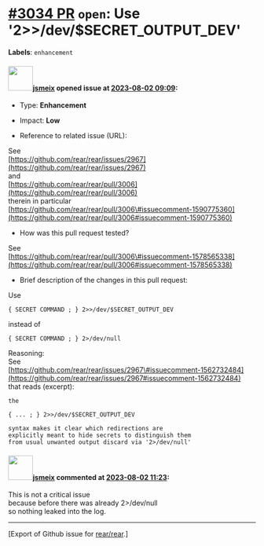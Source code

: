 [\#3034 PR](https://github.com/rear/rear/pull/3034) `open`: Use '2&gt;&gt;/dev/$SECRET\_OUTPUT\_DEV'
====================================================================================================

**Labels**: `enhancement`

#### <img src="https://avatars.githubusercontent.com/u/1788608?u=925fc54e2ce01551392622446ece427f51e2f0ce&v=4" width="50">[jsmeix](https://github.com/jsmeix) opened issue at [2023-08-02 09:09](https://github.com/rear/rear/pull/3034):

-   Type: **Enhancement**

-   Impact: **Low**

-   Reference to related issue (URL):

See  
[https://github.com/rear/rear/issues/2967](https://github.com/rear/rear/issues/2967)  
and  
[https://github.com/rear/rear/pull/3006](https://github.com/rear/rear/pull/3006)  
therein in particular  
[https://github.com/rear/rear/pull/3006\#issuecomment-1590775360](https://github.com/rear/rear/pull/3006#issuecomment-1590775360)

-   How was this pull request tested?

See  
[https://github.com/rear/rear/pull/3006\#issuecomment-1578565338](https://github.com/rear/rear/pull/3006#issuecomment-1578565338)

-   Brief description of the changes in this pull request:

Use

    { SECRET COMMAND ; } 2>>/dev/$SECRET_OUTPUT_DEV

instead of

    { SECRET COMMAND ; } 2>/dev/null

Reasoning:  
See  
[https://github.com/rear/rear/issues/2967\#issuecomment-1562732484](https://github.com/rear/rear/issues/2967#issuecomment-1562732484)  
that reads (excerpt):

    the

    { ... ; } 2>>/dev/$SECRET_OUTPUT_DEV

    syntax makes it clear which redirections are
    explicitly meant to hide secrets to distinguish them
    from usual unwanted output discard via '2>/dev/null'

#### <img src="https://avatars.githubusercontent.com/u/1788608?u=925fc54e2ce01551392622446ece427f51e2f0ce&v=4" width="50">[jsmeix](https://github.com/jsmeix) commented at [2023-08-02 11:23](https://github.com/rear/rear/pull/3034#issuecomment-1662030568):

This is not a critical issue  
because before there was already 2&gt;/dev/null  
so nothing leaked into the log.

------------------------------------------------------------------------

\[Export of Github issue for
[rear/rear](https://github.com/rear/rear).\]
